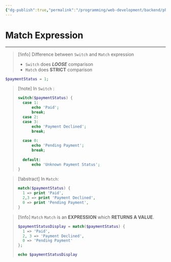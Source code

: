 ```yaml
---
{"dg-publish":true,"permalink":"/programming/web-development/backend/php/01-procedural/04-control-structures/04-match-expression/","tags":["programming","php","webdevelopment","backend"]}
---
```


# Match Expression

--- 
> [!info] Difference between `Switch` and `Match` expression
> - `Switch` does ___LOOSE___ comparison
> - `Match` does __STRICT__ comparison


```php
$paymentStatus = 1;
```

>[!note] In `Switch` :
> ```php
>switch($paymentStatus) {
>	case 1:
>		echo 'Paid';
>		break;
>	case 2:
>	case 3:
>		echo 'Payment Declined';
>		break;
>		
>	case 0:
>		echo 'Pending Payment';
>		break;
>		
>	default:
>		echo 'Unknown Payment Status';
>}
> ```



> [!abstract] In `Match`:
> ```php
> match($paymentStatus) {
> 	1 => print 'Paid',
> 	2,3 => print 'Payment Declined',
> 	0 => print 'Pending Payment',
> }
> ```

> [!info] `Match`
> `Match` is an __EXPRESSION__ which __RETURNS A VALUE__.
> ```php
> $paymentStatusDisplay = match($paymentStatus) {
> 	1 => 'Paid',
> 	2, 3 => 'Payment Declined',
> 	0 => 'Pending Payment'
> };
> 
> echo $paymentStatusDisplay
> ```

